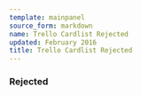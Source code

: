 ```yaml
---
template: mainpanel
source_form: markdown
name: Trello Cardlist Rejected
updated: February 2016
title: Trello Cardlist Rejected
---
```

### Rejected

